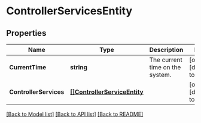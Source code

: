 # ControllerServicesEntity

## Properties
Name | Type | Description | Notes
------------ | ------------- | ------------- | -------------
**CurrentTime** | **string** | The current time on the system. | [optional] [default to null]
**ControllerServices** | [**[]ControllerServiceEntity**](ControllerServiceEntity.md) |  | [optional] [default to null]

[[Back to Model list]](../README.md#documentation-for-models) [[Back to API list]](../README.md#documentation-for-api-endpoints) [[Back to README]](../README.md)

